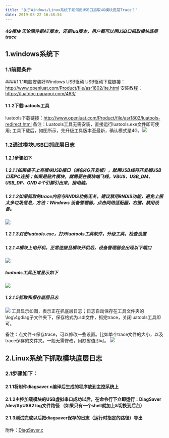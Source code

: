 ```yaml
---
title: "关于Windows/Linux系统下如何用USB口抓取4G模块底层Trace？"
date: 2019-08-22 16:48:54
---
```


##### 4G模块 无论固件是AT版本，还是lua版本，用户都可以用USB口抓取模块底层trace
## 1.windows系统下
### 1.1前提条件
####1.1.1电脑安装好Windows USB驱动
USB驱动下载链接：http://www.openluat.com/Product/file/asr1802/lte.html
安装教程：https://luatdoc.papapoi.com/463/
#### 1.1.2下载luatools工具
luatools下载链接：http://www.openluat.com/Product/file/asr1802/luatools-redirect.html
备注：Luatools工具无需安装，直接运行luatools.exe文件即可使用; 工具下载后，如图所示，先升级工具版本至最新，确认模式是4G，![](http://doc.openluat.com/api/static/editormd/php/../uploads/5_45695.png)
### 1.2通过模块USB口抓底层日志
#### 1.2.1步骤如下
##### 1.2.1.1如果板子上有模块USB接口（类似4G开发板），就用USB线将开发板USB口和PC连接；如果是贴片模块，就需要在模块端飞线，VBUS、USB_DM、USB_DP、GND 4个引脚引出来，接电脑。
##### 1.2.1.2如果抓取的trace内容与RNDIS功能无关，建议禁用RNDIS功能，避免上报太多垃圾信息，方法：Windows 设备管理器，点击网络适配器，右键，禁用设备。
![](http://doc.openluat.com/api/static/editormd/php/../uploads/5_19558.png)
##### 1.2.1.3双击luatools.exe，打开luatools工具软件，升级工具，检查设置
##### 1.2.1.4模块上电开机，正常连接且模块开机后，设备管理器会出现以下端口
![](http://doc.openluat.com/api/static/editormd/php/../uploads/5_16664.png)

##### luatools工具正常显示如下
![](http://doc.openluat.com/api/static/editormd/php/../uploads/5_63324.png)
##### 1.2.1.5抓取和保存底层日志
![](http://doc.openluat.com/api/static/editormd/php/../uploads/5_30707.png)
工具显示如图，表示正在抓底层日志；日志自动保存在工具文件夹的\log\4gdiag子文件夹下，保存格式为.sdl文件，抓完trace，关闭luatools工具即可。


备注：点文件->保存trace，可以修改一些设置。比如单个trace文件的大小，以及trace保存的文件夹。一般无需修改，用缺省值即可。
![](http://doc.openluat.com/api/static/editormd/php/../uploads/5_13483.png)


## 2.Linux系统下抓取模块底层日志
### 2.1步骤如下：
#### 2.1.1将附件diagsaver.c编译后生成的程序放到主控系统上
#### 2.1.2主控加载模块的USB虚拟串口成功以后，在命令行下立即运行：DiagSaver /dev/ttyUSB2 log文件路径 （如果只有一个shell就加上&切换到后台）
#### 2.1.3测试完成以后把diagsaver保存的日志（运行时指定的路径）导出
附件：[DiagSaver.c](http://openluat-luatcommunity.oss-cn-hangzhou.aliyuncs.com/attachment/20200609163652806_0tpikkrK5d5e55aba7907_DiagSaver.c "DiagSaver.c")
